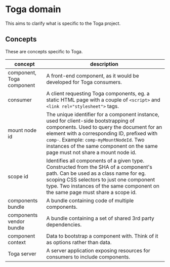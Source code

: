 # Toga domain

This aims to clarify what is specific to the Toga project.

## Concepts

These are concepts specific to Toga.

| concept | description |
| ------- | ----------- |
| component, <br>Toga component | A front-end component, as it would be developed for Toga consumers. |
| consumer | A client requesting Toga components, eg. a static HTML page with a couple of `<script>` and `<link rel="stylesheet">` tags. |
| mount node id | The unique identifier for a component instance, used for client-side bootstrapping of components. Used to query the document for an element with a corresponding ID, prefixed with `comp-`. Example: `comp-myMountNodeId`. Two instances of the same component on the same page must not share a mount node id. |
| scope id | Identifies all components of a given type. Constructed from the SHA of a component's path. Can be used as a class name for eg. scoping CSS selectors to just one component type. Two instances of the same component on the same page must share a scope id. |
| components bundle | A bundle containing code of multiple components. |
| components vendor bundle | A bundle containing a set of shared 3rd party dependencies. |
| component context | Data to bootstrap a component with. Think of it as options rather than data. |
| Toga server | A server application exposing resources for consumers to include components. |

